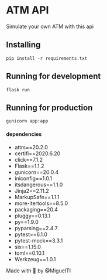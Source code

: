 # ATM API

Simulate your own ATM with this api

## Installing
`pip install -r requirements.txt`

## Running for development
`flask run`

## Running for production
`gunicorn app:app`

####  dependencies
- attrs==20.2.0
- certifi==2020.6.20
- click==7.1.2
- Flask==1.1.2
- gunicorn==20.0.4
- iniconfig==1.0.1
- itsdangerous==1.1.0
- Jinja2==2.11.2
- MarkupSafe==1.1.1
- more-itertools==8.5.0
- packaging==20.4
- pluggy==0.13.1
- py==1.9.0
- pyparsing==2.4.7
- pytest==6.1.0
- pytest-mock==3.3.1
- six==1.15.0
- toml==0.10.1
- Werkzeug==1.0.1


Made with :taco: by @MiguelTI